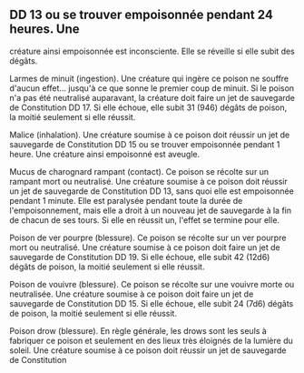 ## DD 13 ou se trouver empoisonnée pendant 24 heures. Une

créature ainsi empoisonnée est inconsciente. Elle se réveille
si elle subit des dégâts.

Larmes de minuit (ingestion). Une créature qui ingère
ce poison ne souffre d'aucun effet... jusqu'à ce que sonne le
premier coup de minuit. Si le poison n'a pas été neutralisé
auparavant, la créature doit faire un jet de sauvegarde de
Constitution DD 17. Si elle échoue, elle subit 31 (946) dégâts
de poison, la moitié seulement si elle réussit.

Malice (inhalation). Une créature soumise à ce poison
doit réussir un jet de sauvegarde de Constitution DD 15 ou
se trouver empoisonnée pendant 1 heure. Une créature ainsi
empoisonné est aveugle.

Mucus de charognard rampant (contact). Ce poison se
récolte sur un rampant mort ou neutralisé. Une créature
soumise à ce poison doit réussir un jet de sauvegarde
de Constitution DD 13, sans quoi elle est empoisonnée
pendant 1 minute. Elle est paralysée pendant toute la durée
de l'empoisonnement, mais elle a droit à un nouveau jet de
sauvegarde à la fin de chacun de ses tours. Si elle en réussit
un, l'effet se termine pour elle.

Poison de ver pourpre (blessure). Ce poison se récolte
sur un ver pourpre mort ou neutralisé. Une créature
soumise à ce poison doit faire un jet de sauvegarde de
Constitution DD 19. Si elle échoue, elle subit 42 (12d6)
dégâts de poison, la moitié seulement si elle réussit.

Poison de vouivre (blessure). Ce poison se récolte sur
une vouivre morte ou neutralisée. Une créature soumise à ce
poison doit faire un jet de sauvegarde de Constitution DD 15.
Si elle échoue, elle subit 24 (7d6) dégâts de poison, la moitié
seulement si elle réussit.

Poison drow (blessure). En règle générale, les drows
sont les seuls à fabriquer ce poison et seulement en des lieux
très éloignés de la lumière du soleil. Une créature soumise
à ce poison doit réussir un jet de sauvegarde de Constitution
